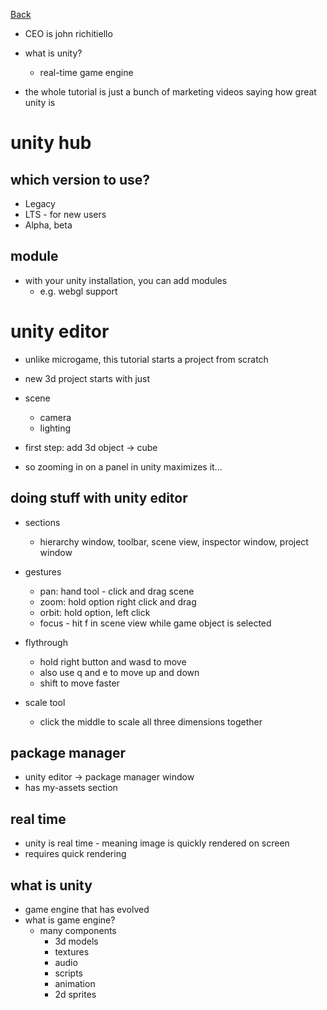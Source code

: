 [Back](../README.md)

- CEO is john richitiello

- what is unity?
  - real-time game engine

- the whole tutorial is just a bunch of marketing videos saying how great unity is

# unity hub

## which version to use?

- Legacy
- LTS - for new users
- Alpha, beta

## module

- with your unity installation, you can add modules
  - e.g. webgl support

# unity editor

- unlike microgame, this tutorial starts a project from scratch

- new 3d project starts with just
- scene
  - camera
  - lighting

- first step: add 3d object -> cube

- so zooming in on a panel in unity maximizes it...

## doing stuff with unity editor

- sections
  - hierarchy window, toolbar, scene view, inspector window, project window

- gestures
  - pan: hand tool - click and drag scene
  - zoom: hold option right click and drag
  - orbit: hold option, left click
  - focus - hit f in scene view while game object is selected

- flythrough
  - hold right button and wasd to move
  - also use q and e to move up and down
  - shift to move faster

- scale tool
  - click the middle to scale all three dimensions together

## package manager

- unity editor -> package manager window
- has my-assets section

## real time

- unity is real time - meaning image is quickly rendered on screen
- requires quick rendering

## what is unity

- game engine that has evolved
- what is game engine?
  - many components
    - 3d models
    - textures
    - audio
    - scripts
    - animation
    - 2d sprites